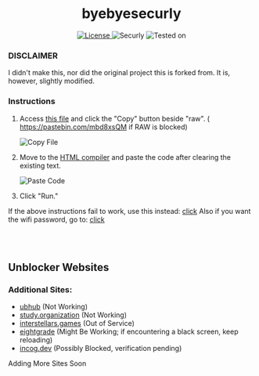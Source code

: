 <h1 align="center">byebyesecurly</h1>
<p align="center">
  <a href="link_to_license">
    <img src="https://img.shields.io/badge/License-CC0-blue.svg" alt="License">
  </a>
  <img src="https://img.shields.io/badge/Securely-Yes-brightgreen.svg" alt="Securly">
<img src="https://img.shields.io/badge/Tested%20on-CHROMEBOOK-informational" alt="Tested on">
</p>

### DISCLAIMER
I didn't make this, nor did the original project this is forked from. 
It is, however, slightly modified.

### Instructions

1. Access [this file](/SecurlyKiller) and click the "Copy" button beside "raw". ( https://pastebin.com/mbd8xsQM if RAW is blocked)
   
   ![Copy File](https://github.com/HXCHS/HackersX-Unblocked-Websites/assets/113638066/18e289c4-da5f-47b3-a8ac-195996f7d3d1)

2. Move to the [HTML compiler](https://onecompiler.com/html) and paste the code after clearing the existing text.

   ![Paste Code](https://github.com/HXCHS/HackersX-Unblocked-Websites/assets/113638066/6406840d-5334-4d18-a5db-debdd18334b0)

3. Click "Run."

If the above instructions fail to work, use this instead: [click](https://caudns.vercel.app/)
Also if you want the wifi password, go to: [click](https://pastebin.com/JB2KguqZ)

<br>
<br>

## Unblocker Websites
### Additional Sites:
- [ubhub](https://ubhub-a358941cfbbb.herokuapp.com/ocean) (Not Working) 
- [study.organization](http://study.organization.tomahawkchurch.org/) (Not Working)
- [interstellars.games](https://interstellars.games/) (Out of Service)
- [eightgrade](https://69.eightgrade.com/) (Might Be Working; if encountering a black screen, keep reloading)
- [incog.dev](https://incog.dev/#) (Possibly Blocked, verification pending)

Adding More Sites Soon
